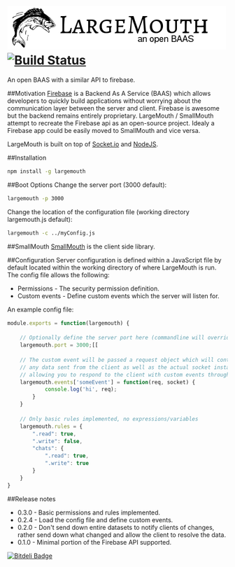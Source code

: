 ![LargeMouth an open BAAS](largemouth.png) [![Build Status](https://travis-ci.org/blittle/largemouth.png?branch=master)](https://travis-ci.org/blittle/largemouth)
========

An open BAAS with a similar API to firebase.

##Motivation
[Firebase](http://firebase.com) is a Backend As A Service (BAAS) which allows developers to quickly build applications without worrying about the communication layer between the server and client. Firebase is awesome but the backend remains entirely proprietary. LargeMouth / SmallMouth attempt to recreate the Firebase api as an open-source project. Idealy a Firebase app could be easily moved to SmallMouth and vice versa.

LargeMouth is built on top of [Socket.io](http://socket.io/) and [NodeJS](http://nodejs.org/).

##Installation
```bash
npm install -g largemouth
```

##Boot Options
Change the server port (3000 default):
```bash
largemouth -p 3000
```
Change the location of the configuration file (working directory largemouth.js default):
```bash
largemouth -c ../myConfig.js
```

##SmallMouth
[SmallMouth](https://github.com/blittle/smallmouth) is the client side library.

##Configuration
Server configuration is defined within a JavaScript file by default located within the working directory of where LargeMouth is run.
The config file allows the following:
 - Permissions - The security permission definition.
 - Custom events - Define custom events which the server will listen for.

An example config file:

```javascript
module.exports = function(largemouth) {

	// Optionally define the server port here (commandline will override this value)
	largemouth.port = 3000;[[

	// The custom event will be passed a request object which will contain
	// any data sent from the client as well as the actual socket instance,
	// allowing you to respond to the client with custom events through socket.emit
	largemouth.events['someEvent'] = function(req, socket) {
			console.log('hi', req);
		}
	}

	// Only basic rules implemented, no expressions/variables
	largemouth.rules = {
		".read": true,
		".write": false,
		"chats": {
			".read": true,
			".write": true
		}
	}
}
```

##Release notes
 - 0.3.0 - Basic permissions and rules implemented.
 - 0.2.4 - Load the config file and define custom events.
 - 0.2.0 - Don't send down entire datasets to notify clients of changes, rather send down what changed and allow the client to resolve the data.
 - 0.1.0 - Minimal portion of the Firebase API supported.

[![Bitdeli Badge](https://d2weczhvl823v0.cloudfront.net/blittle/largemouth/trend.png)](https://bitdeli.com/free "Bitdeli Badge")

